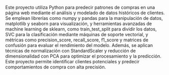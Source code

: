Este proyecto utiliza Python para predecir patrones de compras en una página web mediante el análisis y modelado de datos históricos de clientes. Se emplean librerías como numpy y pandas para la manipulación de datos, matplotlib y seaborn para visualización, y herramientas avanzadas de machine learning de sklearn, como train_test_split para dividir los datos, SVC para la clasificación mediante máquinas de soporte vectorial, y métricas como precision_score, recall_score, f1_score y matrices de confusión para evaluar el rendimiento del modelo. Además, se aplican técnicas de normalización con StandardScaler y reducción de dimensionalidad con PCA para optimizar el procesamiento y la predicción. Este proyecto permite identificar clientes potenciales y predecir comportamientos de compra con alta precisión.
